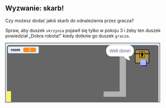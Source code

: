 ## Wyzwanie: skarb!

Czy możesz dodać jakiś skarb do odnalezienia przez gracza?

Spraw, aby duszek `skrzynia` pojawił się tylko w pokoju 3 i żeby ten duszek powiedział „Dobra robota!” kiedy dotknie go duszek `gracza`.

![zrzut ekranu](images/world-treasure.png)
